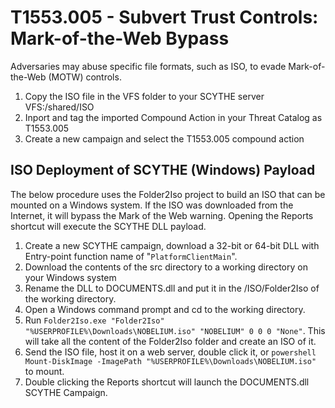 # T1553.005 - Subvert Trust Controls: Mark-of-the-Web Bypass

Adversaries may abuse specific file formats, such as ISO, to evade Mark-of-the-Web (MOTW) controls. 

1. Copy the ISO file in the VFS folder to your SCYTHE server VFS:/shared/ISO
2. Inport and tag the imported Compound Action in your Threat Catalog as T1553.005
3. Create a new campaign and select the T1553.005 compound action

## ISO Deployment of SCYTHE (Windows) Payload

The below procedure uses the Folder2Iso project to build an ISO that can be mounted on a Windows system. If the ISO was downloaded from the Internet, it will bypass the Mark of the Web warning. Opening the Reports shortcut will execute the SCYTHE DLL payload.

1. Create a new SCYTHE campaign, download a 32-bit or 64-bit DLL with Entry-point function name of "`PlatformClientMain`".
2. Download the contents of the src directory to a working directory on your Windows system
3. Rename the DLL to DOCUMENTS.dll and put it in the /ISO/Folder2Iso of the working directory.
4. Open a Windows command prompt and cd to the working directory.
5. Run `Folder2Iso.exe "Folder2Iso" "%USERPROFILE%\Downloads\NOBELIUM.iso" "NOBELIUM" 0 0 0 "None"`. This will take all the content of the Folder2Iso folder and create an ISO of it.
6. Send the ISO file, host it on a web server, double click it, or `powershell Mount-DiskImage -ImagePath "%USERPROFILE%\Downloads\NOBELIUM.iso"` to mount.
7. Double clicking the Reports shortcut will launch the DOCUMENTS.dll SCYTHE Campaign.